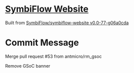 # [SymbiFlow Website](https://symbiflow.github.io)

Built from [SymbiFlow/symbiflow-website v0.0-77-g06a0cda](https://github.com/SymbiFlow/symbiflow-website/commit/06a0cda3b7c7a856f9c8f693ea0629d8a71c71d5)

# Commit Message

Merge pull request #53 from antmicro/rm_gsoc

Remove GSoC banner
